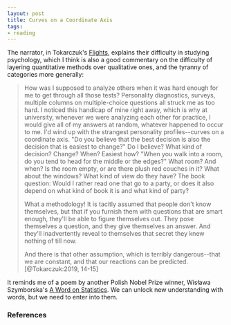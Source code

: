 ```yaml
---
layout: post
title: Curves on a Coordinate Axis
tags:
- reading
---
```


The narrator, in Tokarczuk's [Flights](https://en.wikipedia.org/wiki/Flights_(novel)), explains their difficulty in studying psychology, which I think is also a good commentary on the difficulty of layering quantitative methods over qualitative ones, and the tyranny of categories more generally:

> How was I supposed to analyze others when it was hard enough for me to get
> through all those tests? Personality diagnostics, surveys, multiple columns
> on multiple-choice questions all struck me as too hard. I noticed this
> handicap of mine right away, which is why at university, whenever we were
> analyzing each other for practice, I would give all of my answers at random,
> whatever happened to occur to me. I'd wind up with the strangest personality
> profiles--curves on a coordinate axis. "Do you believe that the best decision
> is also the decision that is easiest to change?" Do I believe? What kind of
> decision? Change? When? Easiest how? "When you walk into a room, do you tend
> to head for the middle or the edges?" What room? And when? Is the room empty,
> or are there plush red couches in it? What about the windows? What kind of
> view do they have? The book question: Would I rather read one that go to a
> party, or does it also depend on what kind of book it is and what kind of
> party?
> 
> What a methodology! It is tacitly assumed that people don't know
> themselves, but that if you furnish them with questions that are smart
> enough, they'll be able to figure themselves out. They pose themselves a
> question, and they give themselves an answer. And they'll inadvertently
> reveal to themselves that secret they knew nothing of till now. 
> 
> And there is that other assumption, which is terribly dangerous--that we are
> constant, and that our reactions can be predicted. [@Tokarczuk:2019, 14-15]

It reminds me of a poem by another Polish Nobel Prize winner, Wisława Szymborska's [A Word on Statistics](https://www.poetryfoundation.org/poems/149909/a-word-on-statistics). We can unlock new understanding with words, but we need to enter into them.


### References
